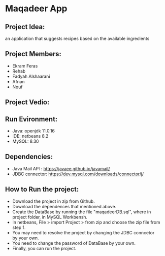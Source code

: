 # Maqadeer App

## Project Idea:

an application that suggests recipes based on the available ingredients  

## Project Members: 
- Ekram Feras
- Rehab 
- Fadyah Alshaarani
- Afnan
- Nouf

## Project Vedio:


## Run Evironment: 
- Java: openjdk 11.0.16
- IDE: netbeans 8.2
- MySQL: 8.30

## Dependencies: 
- Java Mail API : https://javaee.github.io/javamail/
- JDBC connector: https://dev.mysql.com/downloads/connector/j/

## How to Run the project: 
- Download the project in zip from Github.
- Download the dependences that mentioned above.
- Create the DataBase by running the file "maqadeerDB.sql", where in project folder, in MySQL Workbensh.
- In netbeans, File > import Project > from zip and choose the zip file from step 1.
- You may need to resolve the project by changing the JDBC conncetor by your own.
- You need to change the password of DataBase by your own.
- Finally, you can run the project.

